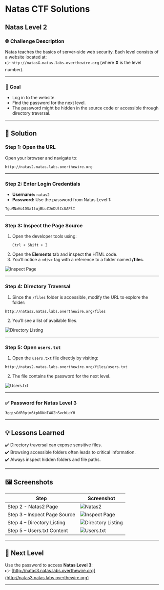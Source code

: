 # Natas CTF Solutions  

## Natas Level 2  

### 🌐 **Challenge Description**  
Natas teaches the basics of server-side web security. Each level consists of a website located at:  
👉 `http://natasX.natas.labs.overthewire.org` (where **X** is the level number).  

---

### 🎯 **Goal**  
- Log in to the website.  
- Find the password for the next level.  
- The password might be hidden in the source code or accessible through directory traversal.  

---

## 🚀 **Solution**  

### **Step 1: Open the URL**  
Open your browser and navigate to:  
```  
http://natas2.natas.labs.overthewire.org  
```  

---

### **Step 2: Enter Login Credentials**  
- **Username:** `natas2`  
- **Password:** Use the password from Natas Level 1:  
```
TguMNxKo1DSa1tujBLuZJnDUlCcUAPlI
```  

---

### **Step 3: Inspect the Page Source**  
1. Open the developer tools using:  
   ```
   Ctrl + Shift + I  
   ```  
2. Open the **Elements** tab and inspect the HTML code.  
3. You’ll notice a `<div>` tag with a reference to a folder named **/files**.  

![Inspect Page](https://github.com/user-attachments/assets/44b5db2d-fda6-4cbd-ab76-ad435b47a423)
  

---

### **Step 4: Directory Traversal**  
1. Since the `/files` folder is accessible, modify the URL to explore the folder:  
```  
http://natas2.natas.labs.overthewire.org/files  
```  
2. You’ll see a list of available files.  

![Directory Listing](https://github.com/user-attachments/assets/7b714a39-bc5d-463b-8ef0-d8468f4816a4)

---

### **Step 5: Open `users.txt`**  
1. Open the `users.txt` file directly by visiting:  
```  
http://natas2.natas.labs.overthewire.org/files/users.txt  
```  
2. The file contains the password for the next level.  

![Users.txt](https://github.com/user-attachments/assets/b6b9d752-a526-4961-85e0-8431ca9dc3d0)


---

### **✅ Password for Natas Level 3**  
```
3gqisGdR0pjm6tpkDKdIWO2hSvchLeYH
```  

---

## 💡 **Lessons Learned**  
✔️ Directory traversal can expose sensitive files.  
✔️ Browsing accessible folders often leads to critical information.  
✔️ Always inspect hidden folders and file paths.  

---

## 🖼️ **Screenshots**  
| Step | Screenshot |  
|-------|------------| 
| Step 2 - Natas2 Page | ![Natas2](https://github.com/user-attachments/assets/9ccd09eb-1c82-4624-a389-a23c52f9f429)|
| Step 3 – Inspect Page Source | ![Inspect Page](https://github.com/user-attachments/assets/44b5db2d-fda6-4cbd-ab76-ad435b47a423) |  
| Step 4 – Directory Listing | ![Directory Listing](https://github.com/user-attachments/assets/7b714a39-bc5d-463b-8ef0-d8468f4816a4) |  
| Step 5 – Users.txt Content | ![Users.txt](https://github.com/user-attachments/assets/b6b9d752-a526-4961-85e0-8431ca9dc3d0)|  

---

## 🎯 **Next Level**  
Use the password to access **Natas Level 3**:  
👉 [http://natas3.natas.labs.overthewire.org](http://natas3.natas.labs.overthewire.org)  

---
